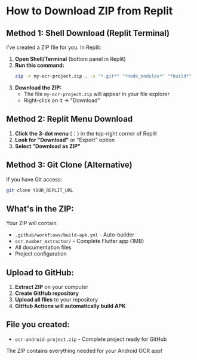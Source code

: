 # How to Download ZIP from Replit

## Method 1: Shell Download (Replit Terminal)

I've created a ZIP file for you. In Replit:

1. **Open Shell/Terminal** (bottom panel in Replit)
2. **Run this command:**
   ```bash
   zip -r my-ocr-project.zip . -x "*.git*" "*node_modules*" "*build*" "*cache*"
   ```
3. **Download the ZIP:**
   - The file `my-ocr-project.zip` will appear in your file explorer
   - Right-click on it → "Download"

## Method 2: Replit Menu Download

1. **Click the 3-dot menu** (⋮) in the top-right corner of Replit
2. **Look for "Download"** or "Export" option
3. **Select "Download as ZIP"**

## Method 3: Git Clone (Alternative)

If you have Git access:
```bash
git clone YOUR_REPLIT_URL
```

## What's in the ZIP:

Your ZIP will contain:
- `.github/workflows/build-apk.yml` - Auto-builder
- `ocr_number_extractor/` - Complete Flutter app (1MB)
- All documentation files
- Project configuration

## Upload to GitHub:

1. **Extract ZIP** on your computer
2. **Create GitHub repository**
3. **Upload all files** to your repository
4. **GitHub Actions will automatically build APK**

## File you created:
- `ocr-android-project.zip` - Complete project ready for GitHub

The ZIP contains everything needed for your Android OCR app!